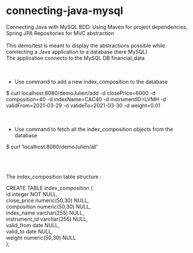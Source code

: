 # connecting-java-mysql
Connecting Java with MySQL BDD. Using Maven for project dependencies, Spring JPA Repositories for MVC abstraction 
<br/>
<br/>
This demo/test is meant to display the abstractions possible while connecting a Java application to a database (here MySQL) 
<br/>
The application connects to the MySQL DB financial_data
<br/>
<br/>
<br/>

- Use command to add a new index_composition to the database

$ curl localhost:8080/demoJulien/add -d closePrice=6000 -d composition=40 -d indexName=CAC40 -d instrumentID=LVMH -d validFrom=2021-03-29 -d valideTo=2021-03-30 -d weight=0.01
<br/>
<br/>
<br/>

- Use command to fetch all the index_composition objects from the database

$ curl 'localhost:8080/demoJulien/all'
<br/>
<br/>
<br/>
<br/>




The index_composition table structure :

CREATE TABLE index_composition (<br/>
	id integer NOT NULL,<br/>
	close_price numeric(50,30) NULL,<br/>
	composition numeric(50,30) NULL,<br/>
	index_name varchar(255) NULL,<br/>
	instrument_id varchar(255) NULL,<br/>
	valid_from date NULL,<br/>
	valid_to date NULL,<br/>
	weight numeric(50,30) NULL<br/>
);
